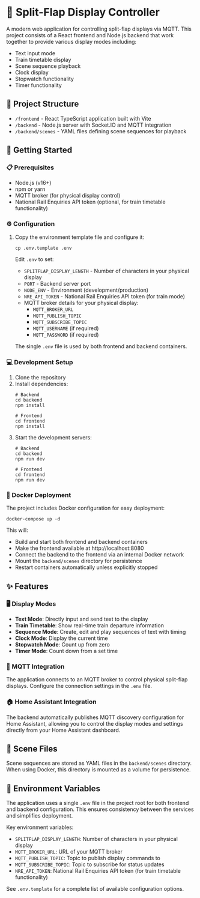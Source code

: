 # 🚉 Split-Flap Display Controller

A modern web application for controlling split-flap displays via MQTT. This project consists of a React frontend and Node.js backend that work together to provide various display modes including:

- Text input mode
- Train timetable display
- Scene sequence playback
- Clock display
- Stopwatch functionality
- Timer functionality

## 📁 Project Structure

- `/frontend` - React TypeScript application built with Vite
- `/backend` - Node.js server with Socket.IO and MQTT integration
- `/backend/scenes` - YAML files defining scene sequences for playback

## 🚀 Getting Started

### 📋 Prerequisites

- Node.js (v16+)
- npm or yarn
- MQTT broker (for physical display control)
- National Rail Enquiries API token (optional, for train timetable functionality)

### ⚙️ Configuration

1. Copy the environment template file and configure it:

   ```
   cp .env.template .env
   ```

   Edit `.env` to set:
   - `SPLITFLAP_DISPLAY_LENGTH` - Number of characters in your physical display
   - `PORT` - Backend server port
   - `NODE_ENV` - Environment (development/production)
   - `NRE_API_TOKEN` - National Rail Enquiries API token (for train mode)
   - MQTT broker details for your physical display:
     - `MQTT_BROKER_URL`
     - `MQTT_PUBLISH_TOPIC`
     - `MQTT_SUBSCRIBE_TOPIC`
     - `MQTT_USERNAME` (if required)
     - `MQTT_PASSWORD` (if required)

   The single `.env` file is used by both frontend and backend containers.

### 💻 Development Setup

1. Clone the repository
2. Install dependencies:
   ```
   # Backend
   cd backend
   npm install

   # Frontend
   cd frontend
   npm install
   ```
3. Start the development servers:
   ```
   # Backend
   cd backend
   npm run dev

   # Frontend
   cd frontend
   npm run dev
   ```

### 🐳 Docker Deployment

The project includes Docker configuration for easy deployment:

```
docker-compose up -d
```

This will:
- Build and start both frontend and backend containers
- Make the frontend available at http://localhost:8080
- Connect the backend to the frontend via an internal Docker network
- Mount the `backend/scenes` directory for persistence
- Restart containers automatically unless explicitly stopped

## ✨ Features

### 🖥️ Display Modes

- **Text Mode**: Directly input and send text to the display
- **Train Timetable**: Show real-time train departure information
- **Sequence Mode**: Create, edit and play sequences of text with timing
- **Clock Mode**: Display the current time
- **Stopwatch Mode**: Count up from zero
- **Timer Mode**: Count down from a set time

### 📡 MQTT Integration

The application connects to an MQTT broker to control physical split-flap displays. Configure the connection settings in the `.env` file.

### 🏠 Home Assistant Integration

The backend automatically publishes MQTT discovery configuration for Home Assistant, allowing you to control the display modes and settings directly from your Home Assistant dashboard.

## 📝 Scene Files

Scene sequences are stored as YAML files in the `backend/scenes` directory. When using Docker, this directory is mounted as a volume for persistence.

## 🔄 Environment Variables

The application uses a single `.env` file in the project root for both frontend and backend configuration. This ensures consistency between the services and simplifies deployment.

Key environment variables:
- `SPLITFLAP_DISPLAY_LENGTH`: Number of characters in your physical display
- `MQTT_BROKER_URL`: URL of your MQTT broker
- `MQTT_PUBLISH_TOPIC`: Topic to publish display commands to
- `MQTT_SUBSCRIBE_TOPIC`: Topic to subscribe for status updates
- `NRE_API_TOKEN`: National Rail Enquiries API token (for train timetable functionality)

See `.env.template` for a complete list of available configuration options.
